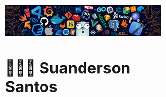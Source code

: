<!-- Organização do meu readme  -->
<img src="Imagem_inicial.png">

<h1 style="font-size: 50px;">🧑🏻‍💻 Suanderson Santos</h1>

